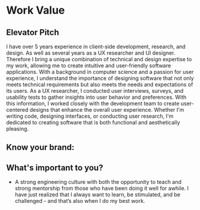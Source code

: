 

# Work Value

## Elevator Pitch

I have over 5 years experience in client-side development, research, and design. As well as several years as a UX researcher and UI designer. Therefore I bring a unique combination of technical and design expertise to my work, allowing me to create intuitive and user-friendly software applications. With a background in computer science and a passion for user experience, I understand the importance of designing software that not only meets technical requirements but also meets the needs and expectations of its users. As a UX researcher, I conducted user interviews, surveys, and usability tests to gather insights into user behavior and preferences. With this information, I worked closely with the development team to create user-centered designs that enhance the overall user experience. Whether I'm writing code, designing interfaces, or conducting user research, I'm dedicated to creating software that is both functional and aesthetically pleasing.

## Know your brand:

## What's important to you?

- A strong engineering culture with both the opportunity to teach and strong mentorship from those who have been doing it well for awhile. I have just realized that I always want to learn, be stimulated, and be challenged - and that’s also when I do my best work.

